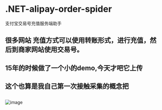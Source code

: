 # .NET-alipay-order-spider
支付宝交易号充值服务端助手
## 很多网站 充值方式可以使用转账形式，进行充值，然后到商家网站使用交易号。

## 15年的时候做了一个小的demo,今天才吧它上传

## 这个也算是我自己第一次接触采集的概念把

##

![image](https://github.com/zhaojunlike/.NET-alipay-order-spider/blob/master/imgs/1.png)
